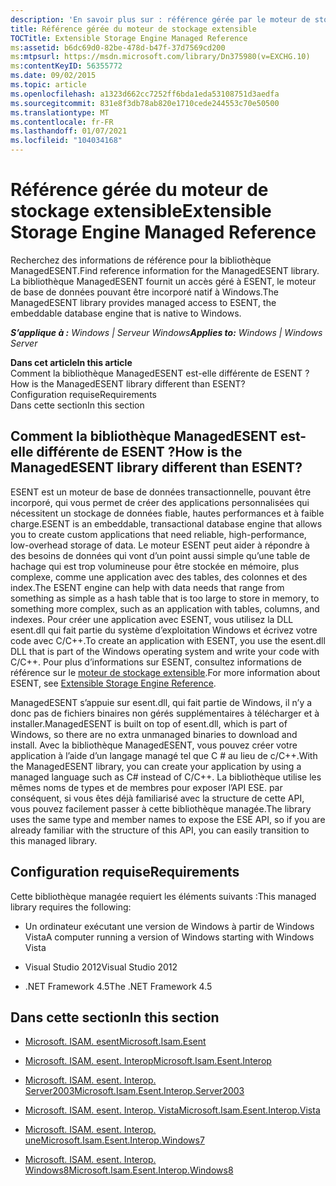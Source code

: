 ```yaml
---
description: 'En savoir plus sur : référence gérée par le moteur de stockage extensible'
title: Référence gérée du moteur de stockage extensible
TOCTitle: Extensible Storage Engine Managed Reference
ms:assetid: b6dc69d0-82be-478d-b47f-37d7569cd200
ms:mtpsurl: https://msdn.microsoft.com/library/Dn375980(v=EXCHG.10)
ms:contentKeyID: 56355772
ms.date: 09/02/2015
ms.topic: article
ms.openlocfilehash: a1323d662cc7252ff6bda1eda53108751d3aedfa
ms.sourcegitcommit: 831e8f3db78ab820e1710cede244553c70e50500
ms.translationtype: MT
ms.contentlocale: fr-FR
ms.lasthandoff: 01/07/2021
ms.locfileid: "104034168"
---
```

# <a name="extensible-storage-engine-managed-reference"></a><span data-ttu-id="144a4-103">Référence gérée du moteur de stockage extensible</span><span class="sxs-lookup"><span data-stu-id="144a4-103">Extensible Storage Engine Managed Reference</span></span>

<span data-ttu-id="144a4-104">Recherchez des informations de référence pour la bibliothèque ManagedESENT.</span><span class="sxs-lookup"><span data-stu-id="144a4-104">Find reference information for the ManagedESENT library.</span></span> <span data-ttu-id="144a4-105">La bibliothèque ManagedESENT fournit un accès géré à ESENT, le moteur de base de données pouvant être incorporé natif à Windows.</span><span class="sxs-lookup"><span data-stu-id="144a4-105">The ManagedESENT library provides managed access to ESENT, the embeddable database engine that is native to Windows.</span></span>


<span data-ttu-id="144a4-106">_**S’applique à :** Windows | Serveur Windows_</span><span class="sxs-lookup"><span data-stu-id="144a4-106">_**Applies to:** Windows | Windows Server_</span></span>

<span data-ttu-id="144a4-107">**Dans cet article**</span><span class="sxs-lookup"><span data-stu-id="144a4-107">**In this article**</span></span>  
<span data-ttu-id="144a4-108">Comment la bibliothèque ManagedESENT est-elle différente de ESENT ?</span><span class="sxs-lookup"><span data-stu-id="144a4-108">How is the ManagedESENT library different than ESENT?</span></span>  
<span data-ttu-id="144a4-109">Configuration requise</span><span class="sxs-lookup"><span data-stu-id="144a4-109">Requirements</span></span>  
<span data-ttu-id="144a4-110">Dans cette section</span><span class="sxs-lookup"><span data-stu-id="144a4-110">In this section</span></span>  

## <a name="how-is-the-managedesent-library-different-than-esent"></a><span data-ttu-id="144a4-111">Comment la bibliothèque ManagedESENT est-elle différente de ESENT ?</span><span class="sxs-lookup"><span data-stu-id="144a4-111">How is the ManagedESENT library different than ESENT?</span></span>

<span data-ttu-id="144a4-112">ESENT est un moteur de base de données transactionnelle, pouvant être incorporé, qui vous permet de créer des applications personnalisées qui nécessitent un stockage de données fiable, hautes performances et à faible charge.</span><span class="sxs-lookup"><span data-stu-id="144a4-112">ESENT is an embeddable, transactional database engine that allows you to create custom applications that need reliable, high-performance, low-overhead storage of data.</span></span> <span data-ttu-id="144a4-113">Le moteur ESENT peut aider à répondre à des besoins de données qui vont d’un point aussi simple qu’une table de hachage qui est trop volumineuse pour être stockée en mémoire, plus complexe, comme une application avec des tables, des colonnes et des index.</span><span class="sxs-lookup"><span data-stu-id="144a4-113">The ESENT engine can help with data needs that range from something as simple as a hash table that is too large to store in memory, to something more complex, such as an application with tables, columns, and indexes.</span></span> <span data-ttu-id="144a4-114">Pour créer une application avec ESENT, vous utilisez la DLL esent.dll qui fait partie du système d’exploitation Windows et écrivez votre code avec C/C++.</span><span class="sxs-lookup"><span data-stu-id="144a4-114">To create an application with ESENT, you use the esent.dll DLL that is part of the Windows operating system and write your code with C/C++.</span></span> <span data-ttu-id="144a4-115">Pour plus d’informations sur ESENT, consultez informations de référence sur le [moteur de stockage extensible](./extensible-storage-engine-reference.md).</span><span class="sxs-lookup"><span data-stu-id="144a4-115">For more information about ESENT, see [Extensible Storage Engine Reference](./extensible-storage-engine-reference.md).</span></span>

<span data-ttu-id="144a4-116">ManagedESENT s’appuie sur esent.dll, qui fait partie de Windows, il n’y a donc pas de fichiers binaires non gérés supplémentaires à télécharger et à installer.</span><span class="sxs-lookup"><span data-stu-id="144a4-116">ManagedESENT is built on top of esent.dll, which is part of Windows, so there are no extra unmanaged binaries to download and install.</span></span> <span data-ttu-id="144a4-117">Avec la bibliothèque ManagedESENT, vous pouvez créer votre application à l’aide d’un langage managé tel que C \# au lieu de c/C++.</span><span class="sxs-lookup"><span data-stu-id="144a4-117">With the ManagedESENT library, you can create your application by using a managed language such as C\# instead of C/C++.</span></span> <span data-ttu-id="144a4-118">La bibliothèque utilise les mêmes noms de types et de membres pour exposer l’API ESE. par conséquent, si vous êtes déjà familiarisé avec la structure de cette API, vous pouvez facilement passer à cette bibliothèque managée.</span><span class="sxs-lookup"><span data-stu-id="144a4-118">The library uses the same type and member names to expose the ESE API, so if you are already familiar with the structure of this API, you can easily transition to this managed library.</span></span>

## <a name="requirements"></a><span data-ttu-id="144a4-119">Configuration requise</span><span class="sxs-lookup"><span data-stu-id="144a4-119">Requirements</span></span>

<span data-ttu-id="144a4-120">Cette bibliothèque managée requiert les éléments suivants :</span><span class="sxs-lookup"><span data-stu-id="144a4-120">This managed library requires the following:</span></span>

  - <span data-ttu-id="144a4-121">Un ordinateur exécutant une version de Windows à partir de Windows Vista</span><span class="sxs-lookup"><span data-stu-id="144a4-121">A computer running a version of Windows starting with Windows Vista</span></span>

  - <span data-ttu-id="144a4-122">Visual Studio 2012</span><span class="sxs-lookup"><span data-stu-id="144a4-122">Visual Studio 2012</span></span>

  - <span data-ttu-id="144a4-123">.NET Framework 4.5</span><span class="sxs-lookup"><span data-stu-id="144a4-123">The .NET Framework 4.5</span></span>

## <a name="in-this-section"></a><span data-ttu-id="144a4-124">Dans cette section</span><span class="sxs-lookup"><span data-stu-id="144a4-124">In this section</span></span>

  - [<span data-ttu-id="144a4-125">Microsoft. ISAM. esent</span><span class="sxs-lookup"><span data-stu-id="144a4-125">Microsoft.Isam.Esent</span></span>](./microsoft.isam.esent-namespace.md)

  - [<span data-ttu-id="144a4-126">Microsoft. ISAM. esent. Interop</span><span class="sxs-lookup"><span data-stu-id="144a4-126">Microsoft.Isam.Esent.Interop</span></span>](./microsoft.isam.esent.interop-namespace.md)

  - [<span data-ttu-id="144a4-127">Microsoft. ISAM. esent. Interop. Server2003</span><span class="sxs-lookup"><span data-stu-id="144a4-127">Microsoft.Isam.Esent.Interop.Server2003</span></span>](./microsoft.isam.esent.interop.server2003-namespace.md)

  - [<span data-ttu-id="144a4-128">Microsoft. ISAM. esent. Interop. Vista</span><span class="sxs-lookup"><span data-stu-id="144a4-128">Microsoft.Isam.Esent.Interop.Vista</span></span>](./microsoft.isam.esent.interop.vista-namespace.md)

  - [<span data-ttu-id="144a4-129">Microsoft. ISAM. esent. Interop. une</span><span class="sxs-lookup"><span data-stu-id="144a4-129">Microsoft.Isam.Esent.Interop.Windows7</span></span>](./microsoft.isam.esent.interop.windows7-namespace.md)

  - [<span data-ttu-id="144a4-130">Microsoft. ISAM. esent. Interop. Windows8</span><span class="sxs-lookup"><span data-stu-id="144a4-130">Microsoft.Isam.Esent.Interop.Windows8</span></span>](./microsoft.isam.esent.interop.windows8-namespace.md)
